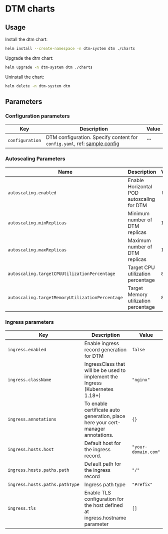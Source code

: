 # DTM charts

## Usage

Install the dtm chart:

```bash
helm install --create-namespace -n dtm-system dtm ./charts
```

Upgrade the dtm chart:

```bash
helm upgrade -n dtm-system dtm ./charts
```

Uninstall the chart:

```bash
helm delete -n dtm-system dtm
```

## Parameters

### Configuration parameters

| Key             | Description                                                                                                                           | Value |
|-----------------|---------------------------------------------------------------------------------------------------------------------------------------|-------|
| `configuration` | DTM configuration. Specify content for `config.yaml`, ref: [sample config](https://github.com/dtm-labs/dtm/blob/main/conf.sample.yml) | `""`  |



### Autoscaling Parameters

| Name                                            | Description                               | Value   |
|-------------------------------------------------|-------------------------------------------|---------|
| `autoscaling.enabled`                           | Enable Horizontal POD autoscaling for DTM | `false` |
| `autoscaling.minReplicas`                       | Minimum number of DTM replicas            | `1`     |
| `autoscaling.maxReplicas`                       | Maximum number of DTM replicas            | `10`    |
| `autoscaling.targetCPUUtilizationPercentage`    | Target CPU utilization percentage         | `80`    |
| `autoscaling.targetMemoryUtilizationPercentage` | Target Memory utilization percentage      | `80`    |

### Ingress parameters

| Key                            | Description                                                                      | Value               |
|--------------------------------|----------------------------------------------------------------------------------|---------------------|
| `ingress.enabled`              | Enable ingress record generation for DTM                                         | `false`             |
| `ingress.className`            | IngressClass that will be be used to implement the Ingress (Kubernetes 1.18+)    | `"nginx"`           |
| `ingress.annotations`          | To enable certificate auto generation, place here your cert-manager annotations. | `{}`                |
| `ingress.hosts.host`           | Default host for the ingress record.                                             | `"your-domain.com"` |
| `ingress.hosts.paths.path`     | Default path for the ingress record                                              | `"/"`               |
| `ingress.hosts.paths.pathType` | Ingress path type                                                                | `"Prefix"`          |
| `ingress.tls`                  | Enable TLS configuration for the host defined at ingress.hostname parameter      | `[]`                |
